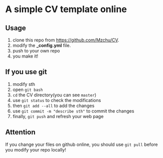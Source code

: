 # A simple CV template online

## Usage
1. clone this repo from <https://github.com/Mzchu/CV>.
2. modify the **_config.yml** file.
3. push to your own repo
4. you make it!

## If you use git
1. modify sth
2. open `git bash`
3. `cd` the CV directory(you can see `master`)
4. use `git status` to check the modifications
5. then `git add --all` to add the changes
6. use `git commit -m "describe sth"` to commit the changes
7. finally, `git push` and refresh your web page

## Attention
If you change your files on github online, you should use `git pull` before you modify your repo locally!
